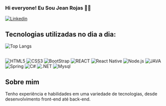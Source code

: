 ### Hi everyone! Eu Sou Jean Rojas 🐱‍👤
[![Linkedin](https://img.shields.io/badge/LinkedIn-0077B5?style=for-the-badge&logo=linkedin&logoColor=white)](https://www.linkedin.com/in/jean-rojas-727432210/)
## Tecnologias utilizadas no dia a dia:

![Top Langs](https://github-readme-stats.vercel.app/api/top-langs/?username=jeanrojasd&hide_progress=true)

<div style="display: inline_block"><br />
  <img alt="HTML5" src="https://img.shields.io/badge/HTML5-E34F26?style=for-the-badge&logo=html5&logoColor=white" />
  <img alt="CSS3" src="https://img.shields.io/badge/CSS3-1572B6?style=for-the-badge&logo=css3&logoColor=white" />
  <img alt="BootStrap" src="https://img.shields.io/badge/Bootstrap-563D7C?style=for-the-badge&logo=bootstrap&logoColor=white" />
  <img alt="REACT" src="https://img.shields.io/badge/React-20232A?style=for-the-badge&logo=react&logoColor=61DAFB" />
  <img alt="React Native" src="https://img.shields.io/badge/React_Native-20232A?style=for-the-badge&logo=react&logoColor=61DAFB" />
  <img alt="Node.js" src="https://img.shields.io/badge/Node.js-43853D?style=for-the-badge&logo=node.js&logoColor=white" />
  <img alt="JAVA" src="https://img.shields.io/badge/Java-ED8B00?style=for-the-badge&logo=openjdk&logoColor=white" />
  <img alt="Spring" src="https://img.shields.io/badge/Spring-6DB33F?style=for-the-badge&logo=spring&logoColor=white" />
  <img alt="C#" src="https://img.shields.io/badge/C%23-239120?style=for-the-badge&logo=c-sharp&logoColor=white" />
  <img alt=".NET" src="https://img.shields.io/badge/.NET-5C2D91?style=for-the-badge&logo=.net&logoColor=white" />
  <img alt="Mysql" src="https://img.shields.io/badge/MySQL-00000F?style=for-the-badge&logo=mysql&logoColor=white" />
</div>

## Sobre mim
Tenho experiência e habilidades em uma variedade de tecnologias, desde desenvolvimento front-end até back-end.
